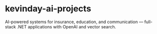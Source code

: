 # kevinday-ai-projects
AI-powered systems for insurance, education, and communication — full-stack .NET applications with OpenAI and vector search.
